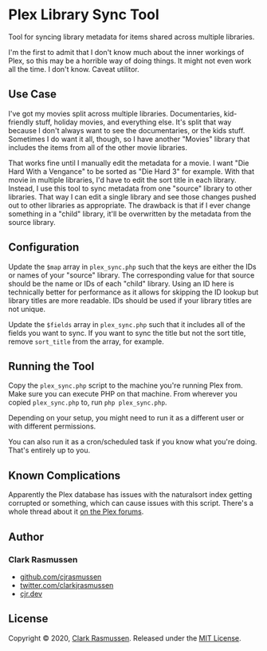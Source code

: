 # Plex Library Sync Tool

Tool for syncing library metadata for items shared across multiple libraries.

I'm the first to admit that I don't know much about the inner workings of Plex, so this may be a horrible way of doing things. It might not even work all the time. I don't know. Caveat utilitor.

## Use Case

I've got my movies split across multiple libraries.  Documentaries, kid-friendly stuff, holiday movies, and everything else. It's split that way because I don't always want to see the documentaries, or the kids stuff.  Sometimes I do want it all, though, so I have another "Movies" library that includes the items from all of the other movie libraries.

That works fine until I manually edit the metadata for a movie.  I want "Die Hard With a Vengance" to be sorted as "Die Hard 3" for example. With that movie in multiple libraries, I'd have to edit the sort title in each library. Instead, I use this tool to sync metadata from one "source" library to other libraries. That way I can edit a single library and see those changes pushed out to other libraries as appropriate. The drawback is that if I ever change something in a "child" library, it'll be overwritten by the metadata from the source library.

## Configuration

Update the `$map` array in `plex_sync.php` such that the keys are either the IDs or names of your "source" library. The corresponding value for that source should be the name or IDs of each "child" library. Using an ID here is technically better for performance as it allows for skipping the ID lookup but library titles are more readable. IDs should be used if your library titles are not unique.

Update the `$fields` array in `plex_sync.php` such that it includes all of the fields you want to sync. If you want to sync the title but not the sort title, remove `sort_title` from the array, for example.

## Running the Tool

Copy the `plex_sync.php` script to the machine you're running Plex from. Make sure you can execute PHP on that machine. From wherever you copied `plex_sync.php` to, run `php plex_sync.php`.

Depending on your setup, you might need to run it as a different user or with different permissions.

You can also run it as a cron/scheduled task if you know what you're doing. That's entirely up to you.

## Known Complications

Apparently the Plex database has issues with the naturalsort index getting corrupted or something, which can cause issues with this script. There's a whole thread about it [on the Plex forums](https://forums.plex.tv/t/database-corruption/236013/30).

## Author

### Clark Rasmussen

* [github.com/cjrasmussen](https://github.com/cjrasmussen)
* [twitter.com/clarkjrasmussen](https://twitter.com/clarkjrasmussen)
* [cjr.dev](https://cjr.dev)

## License

Copyright © 2020, [Clark Rasmussen](https://cjr.dev).
Released under the [MIT License](LICENSE).